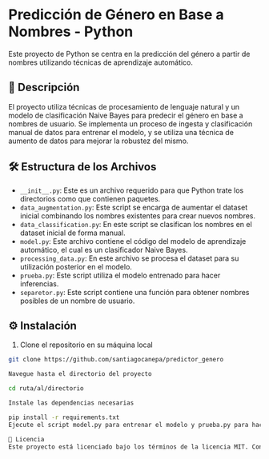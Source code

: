 # Predicción de Género en Base a Nombres - Python

Este proyecto de Python se centra en la predicción del género a partir de nombres utilizando técnicas de aprendizaje automático.

## 📄 Descripción

El proyecto utiliza técnicas de procesamiento de lenguaje natural y un modelo de clasificación Naive Bayes para predecir el género en base a nombres de usuario. Se implementa un proceso de ingesta y clasificación manual de datos para entrenar el modelo, y se utiliza una técnica de aumento de datos para mejorar la robustez del mismo.

## 🛠️ Estructura de los Archivos

- `__init__.py`: Este es un archivo requerido para que Python trate los directorios como que contienen paquetes.
- `data_augmentation.py`: Este script se encarga de aumentar el dataset inicial combinando los nombres existentes para crear nuevos nombres.
- `data_classification.py`: En este script se clasifican los nombres en el dataset inicial de forma manual.
- `model.py`: Este archivo contiene el código del modelo de aprendizaje automático, el cual es un clasificador Naive Bayes.
- `processing_data.py`: En este archivo se procesa el dataset para su utilización posterior en el modelo.
- `prueba.py`: Este script utiliza el modelo entrenado para hacer inferencias.
- `separetor.py`: Este script contiene una función para obtener nombres posibles de un nombre de usuario.

## ⚙️ Instalación

1. Clone el repositorio en su máquina local
```bash
git clone https://github.com/santiagocanepa/predictor_genero

Navegue hasta el directorio del proyecto

cd ruta/al/directorio

Instale las dependencias necesarias

pip install -r requirements.txt
Ejecute el script model.py para entrenar el modelo y prueba.py para hacer inferencias.

📃 Licencia
Este proyecto está licenciado bajo los términos de la licencia MIT. Consulta el archivo LICENSE para más detalles.



